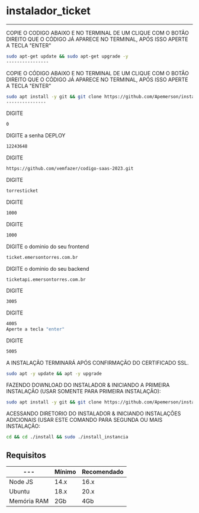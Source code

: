 # instalador_ticket

------------------------------------------------------------------------------------------------------------------------------
COPIE O CODIGO ABAIXO E NO TERMINAL DE UM CLIQUE COM O BOTÃO DIREITO QUE O CÓDIGO JÁ APARECE NO TERMINAL, APÓS ISSO APERTE A TECLA "ENTER"
```bash
sudo apt-get update && sudo apt-get upgrade -y
----------------
```

COPIE O CÓDIGO ABAIXO E NO TERMINAL DE UM CLIQUE COM O BOTÃO DIREITO QUE O CÓDIGO JÁ APARECE NO TERMINAL, APÓS ISSO APERTE A TECLA "ENTER"
```bash
sudo apt install -y git && git clone https://github.com/Apemerson/instaladorticket install && sudo chmod -R 777 ./install && cd ./install && sudo ./install_primaria
---------------
```
DIGITE
```bash
0
```
DIGITE a senha DEPLOY
```bash
12243648
```
DIGITE
```bash
https://github.com/vemfazer/codigo-saas-2023.git
```
DIGITE
```bash
torresticket
```
DIGITE
```bash
1000
```
DIGITE
```bash
1000
```
DIGITE o dominio do seu frontend
```bash
ticket.emersontorres.com.br
```
DIGITE o dominio do seu backend
```bash
ticketapi.emersontorres.com.br
```
DIGITE
```bash
3005
```
DIGITE
```bash
4005
Aperte a tecla "enter"
```
DIGITE
```bash
5005
```
A INSTALAÇÃO TERMINARÁ APÓS CONFIRMAÇÃO DO CERTIFICADO SSL.


```bash
sudo apt -y update && apt -y upgrade
```

FAZENDO DOWNLOAD DO INSTALADOR & INICIANDO A PRIMEIRA INSTALAÇÃO (USAR SOMENTE PARA PRIMEIRA INSTALAÇÃO):

```bash
sudo apt install -y git && git clone https://github.com/Apemerson/instaladorticket install && sudo chmod -R 777 ./install && cd ./install && sudo ./install_primaria
```

ACESSANDO DIRETORIO DO INSTALADOR & INICIANDO INSTALAÇÕES ADICIONAIS (USAR ESTE COMANDO PARA SEGUNDA OU MAIS INSTALAÇÃO:
```bash
cd && cd ./install && sudo ./install_instancia
```

## Requisitos

| --- | Mínimo | Recomendado |
| --- | --- | --- |
| Node JS | 14.x | 16.x |
| Ubuntu | 18.x | 20.x |
| Memória RAM | 2Gb | 4Gb |  


